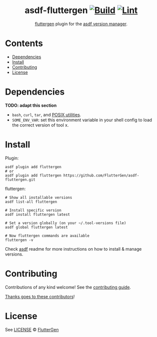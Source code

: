 <div align="center">

# asdf-fluttergen [![Build](https://github.com/FlutterGen/asdf-fluttergen/actions/workflows/build.yml/badge.svg)](https://github.com/FlutterGen/asdf-fluttergen/actions/workflows/build.yml) [![Lint](https://github.com/FlutterGen/asdf-fluttergen/actions/workflows/lint.yml/badge.svg)](https://github.com/FlutterGen/asdf-fluttergen/actions/workflows/lint.yml)

[fluttergen](https://github.com/FlutterGen/flutter_gen) plugin for the [asdf version manager](https://asdf-vm.com).

</div>

# Contents

- [Dependencies](#dependencies)
- [Install](#install)
- [Contributing](#contributing)
- [License](#license)

# Dependencies

**TODO: adapt this section**

- `bash`, `curl`, `tar`, and [POSIX utilities](https://pubs.opengroup.org/onlinepubs/9699919799/idx/utilities.html).
- `SOME_ENV_VAR`: set this environment variable in your shell config to load the correct version of tool x.

# Install

Plugin:

```shell
asdf plugin add fluttergen
# or
asdf plugin add fluttergen https://github.com/FlutterGen/asdf-fluttergen.git
```

fluttergen:

```shell
# Show all installable versions
asdf list-all fluttergen

# Install specific version
asdf install fluttergen latest

# Set a version globally (on your ~/.tool-versions file)
asdf global fluttergen latest

# Now fluttergen commands are available
fluttergen -v
```

Check [asdf](https://github.com/asdf-vm/asdf) readme for more instructions on how to
install & manage versions.

# Contributing

Contributions of any kind welcome! See the [contributing guide](contributing.md).

[Thanks goes to these contributors](https://github.com/FlutterGen/asdf-fluttergen/graphs/contributors)!

# License

See [LICENSE](LICENSE) © [FlutterGen](https://github.com/FlutterGen/)
